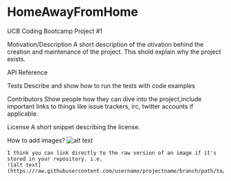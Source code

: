 # HomeAwayFromHome
UCB Coding Bootcamp Project #1 


Motivation/Description
A short description of the otivation behind the creation and maintenance of the project. This shold explain why the project exists.


API Reference


Tests
Describe and show how to run the tests with code examples


Contributors
Show people how they can dive into the project,include important links to things like issue trackers, irc, twitter accounts if applicable.


License
A short snippet describing the license.


How to add images?
	![alt text](http://url/to/img.png)

	I think you can link directly to the raw version of an image if it's stored in your repository. i.e.
	![alt text](https://raw.githubusercontent.com/username/projectname/branch/path/to/img.png)


